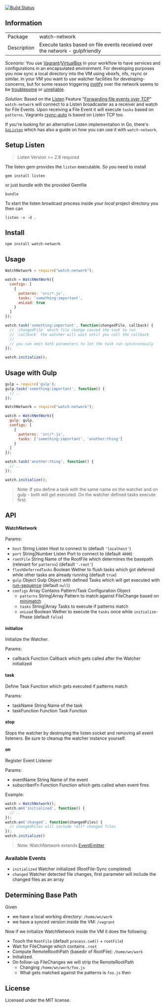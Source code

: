 [![Build Status](https://travis-ci.org/efacilitation/watch-network.svg?branch=master)](https://travis-ci.org/efacilitation/watch-network)

## Information

<table>
<tr>
<td>Package</td><td>watch-network</td>
</tr>
<tr>
<td>Description</td>
<td>Execute tasks based on file events received over the network - gulpfriendly</td>
</tr>
</table>

*Scenario:* You use [Vagrant](https://github.com/mitchellh/vagrant)/[VirtualBox](https://www.virtualbox.org) in your workflow to have services and configurations in an encapsulated environment. For developing purposes you now sync a local directory into the VM using vboxfs, nfs, rsync or similar. In your VM you want to use watcher facilities for developing-concerns, but for some reason triggering [inotify](http://man7.org/linux/man-pages/man7/inotify.7.html) over the network seems to be [troublesome](http://stackoverflow.com/questions/4231243/inotify-with-nfs) or [unreliable](https://www.virtualbox.org/ticket/10660).

*Solution:* Based on the [Listen](https://github.com/guard/listen) Feature "[Forwarding file events over TCP](https://github.com/guard/listen#forwarding-file-events-over-tcp)" `watch-network` will connect to a Listen broadcaster as a receiver and watch for File Events. Upon receiving a File Event it will execute `tasks` based on `patterns`. Vagrants [rsync-auto](http://docs.vagrantup.com/v2/cli/rsync-auto.html) is based on Listen TCP too.

If you're looking for an alternative Listen implementation in Go, there's [`GoListen`](https://github.com/ekino/golisten) which has also a guide on how you can use it with `watch-network`.



## Setup Listen

> Listen Version >= 2.8 required

The listen gem provides the `listen` executable. So you need to install

```
gem install listen
```

or just bundle with the provided Gemfile

```
bundle
```

To start the listen broadcast process inside your *local* project directory you then can

```
listen -v -d .
```

## Install

```
npm install watch-network
```

## Usage

```javascript
WatchNetwork = require("watch-network");

watch = WatchNetWork({
  configs: [
    {
      patterns: 'src/*.js',
      tasks: 'something:important',
      onLoad: true
    }
  ]
});

watch.task('something:important', function(changedFile, callback) {
  // `changedFile` which file change caused the task to run
  // `callback` the watcher will wait until you call the callback
  //
  // you can omit both parameters to let the task run synchronously
});

watch.initialize();

```


## Usage with Gulp

```javascript
gulp = require('gulp');
gulp.task('something:important', function() {
  // ..
});

WatchNetwork = require("watch-network");

watch = WatchNetWork({
  gulp: gulp,
  configs: [
    {
      patterns: 'src/*.js',
      tasks: ['something:important', 'another:thing']
    }
  ]
});

watch.task('another:thing', function() {
  // ..
});

watch.initialize();
```

> Note: If you define a task with the same name on the watcher and on gulp - both will get executed. On the watcher defined tasks execute first.


## API

#### WatchNetwork

Params:

- `host` String Listen Host to connect to (default `'localhost'`)
- `port` String|Number Listen Port to connect to (default `4000`)
- `rootFile` String Name of the RootFile which determines the basepath (relevant for `patterns`) (default `'.root'`)
- `flushDeferredTasks` Boolean Wether to flush tasks which got deferred while other tasks are already running (default `true`)
- `gulp` Object Gulp Object with defined Tasks which will get executed with [run-sequence](https://www.npmjs.com/package/run-sequence) (default `null`)
- `configs` Array Contains Pattern/Task Configuration Object
  - `patterns` String|Array Pattern to match against FileChange based on [minimatch](https://www.npmjs.com/package/minimatch)
  - `tasks` String|Array Tasks to execute if patterns match
  - `onLoad` Boolean Wether to execute the `tasks` once while `initialize`-Phase (default `false`)


#### initialize

Initialize the Watcher.

Params:
- callback Function Callback which gets called after the Watcher initialized


#### task

Define Task Function which gets executed if patterns match

Params:
- taskName String Name of the task
- taskFunction Function Task Function


#### stop

Stops the watcher by destroying the listen socket and removing all event listeners. Be sure to cleanup the watcher instance yourself.


#### on

Register Event Listener

Params:
- eventName String Name of the event
- subscriberFn Function Function which gets called when event fires

Example:

```javascript
watch = WatchNetwork();
watch.on('initialized', function() {
  // ..
});
watch.on('changed', function(changedFiles) {
  // changedFiles will include *all* changed files
});
watch.initialize()
```

> Note: WatchNetwork extends [EventEmitter](http://nodejs.org/api/events.html)


### Available Events

- `initialized` Watcher initialized (RootFile-Sync completed)
- `changed` Watcher detected file changes, first parameter will include the changed files as an array


## Determining Base Path

Given

- we have a local working directory: `/home/wn/work`
- we have a synced version inside the VM: `/vagrant`

Now if we initialize WatchNetwork inside the VM it does the following:

- Touch the `RootFile` (default `process.cwd()` + `rootFile`)
- Wait for FileChange which contains `.root`
- Compute RemoteRoothPath (basedir of RootFile): `/home/wn/work`
- Initialized.
- On follow-up FileChanges we will strip the RemoteRootPath
  - Changing `/home/wn/work/foo.js`
  - What gets matched against the patterns is `foo.js` then


## License
Licensed under the MIT license.
